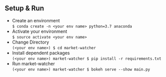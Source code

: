 Setup & Run
----
- Create an environment  
`$ conda create -n <your env name> python=3.7 anaconda`  
- Activate your environment  
`$ source activate <your env name>`  
- Change Directory  
`(<your env name>) $ cd market-watcher`  
- Install dependent packages  
`(<your env name>) market-watcher $ pip install -r requirements.txt`  
- Run market-watcher  
`(<your env name>) market-watcher $ bokeh serve --show main.py`  
